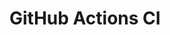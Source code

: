# GitHub Actions CI
















































































































































































































































































































































































































































































































































































































































































































































































































































































































































































































































































































































































































































































































































































































































































































































































































































































































































































































































































































































































































































